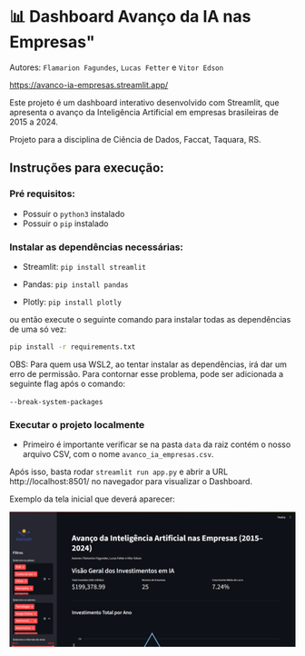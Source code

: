 # 📊 Dashboard Avanço da IA nas Empresas"

Autores: `Flamarion Fagundes`, `Lucas Fetter` e `Vitor Edson`

https://avanco-ia-empresas.streamlit.app/

Este projeto é um dashboard interativo desenvolvido com Streamlit, que apresenta o avanço da Inteligência Artificial em empresas brasileiras de 2015 a 2024.

Projeto para a disciplina de Ciência de Dados, Faccat, Taquara, RS.

## Instruções para execução:

### Pré requisitos:

- Possuir o `python3` instalado
- Possuir o `pip` instalado

### Instalar as dependências necessárias:

- Streamlit: `pip install streamlit`

- Pandas: `pip install pandas`

- Plotly: `pip install plotly`

ou então execute o seguinte comando para instalar todas as dependências de uma só vez:

```bash
pip install -r requirements.txt
```

OBS: Para quem usa WSL2, ao tentar instalar as dependências, irá dar um erro de permissão. Para contornar esse problema, pode ser adicionada a seguinte flag após o comando:

`--break-system-packages`

### Executar o projeto localmente

- Primeiro é importante verificar se na pasta `data` da raiz contém o nosso arquivo CSV, com o nome `avanco_ia_empresas.csv`.

Após isso, basta rodar `streamlit run app.py` e abrir a URL http://localhost:8501/ no navegador para visualizar o Dashboard.

Exemplo da tela inicial que deverá aparecer:

<img src="assets/home.png">
